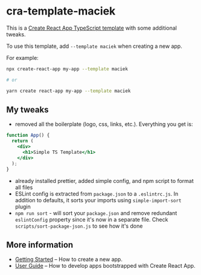 # cra-template-maciek

This is a [Create React App TypeScript template](https://github.com/facebook/create-react-app) with some additional tweaks.

To use this template, add `--template maciek` when creating a new app.

For example:

```sh
npx create-react-app my-app --template maciek

# or

yarn create react-app my-app --template maciek
```

## My tweaks 

- removed all the boilerplate (logo, css, links, etc.). Everything you get is:
```jsx
function App() {
  return (
    <div>
      <h1>Simple TS Template</h1>
    </div>
  );
}
```
- already installed prettier, added simple config, and npm script to format all files
- ESLint config is extracted from `package.json` to a `.eslintrc.js`. In addition to defaults, it sorts your imports using `simple-import-sort` plugin
- `npm run sort` - will sort your `package.json` and remove redundant `eslintConfig` property since it's now in a separate file. Check `scripts/sort-package-json.js` to see how it's done

## More information

- [Getting Started](https://create-react-app.dev/docs/getting-started) – How to create a new app.
- [User Guide](https://create-react-app.dev) – How to develop apps bootstrapped with Create React App.
